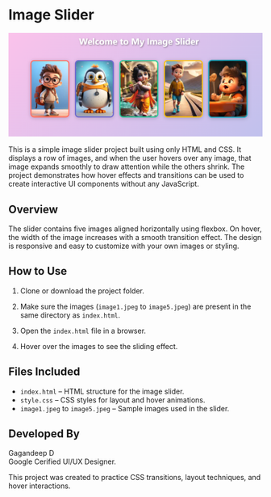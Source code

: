 # Image Slider

![Output](https://github.com/gagandeep1763/Image-slider-HTML-CSS-/raw/main/Output.png)

This is a simple image slider project built using only HTML and CSS. 
It displays a row of images, and when the user hovers over any image, that image expands smoothly to draw attention while the others shrink. 
The project demonstrates how hover effects and transitions can be used to create interactive UI components without any JavaScript.

## Overview

The slider contains five images aligned horizontally using flexbox. On hover, the width of the image increases with a smooth transition effect. 
The design is responsive and easy to customize with your own images or styling.

## How to Use

1. Clone or download the project folder.

2. Make sure the images (`image1.jpeg` to `image5.jpeg`) are present in the same directory as `index.html`.

3. Open the `index.html` file in a browser.

4. Hover over the images to see the sliding effect.

## Files Included

- `index.html` – HTML structure for the image slider.
- `style.css` – CSS styles for layout and hover animations.
- `image1.jpeg` to `image5.jpeg` – Sample images used in the slider.

## Developed By

Gagandeep D  
Google Cerified UI/UX Designer.

This project was created to practice CSS transitions, layout techniques, and hover interactions.
